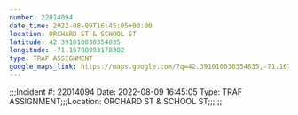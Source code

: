 ```yaml
---
number: 22014094
date_time: 2022-08-09T16:45:05+00:00
location: ORCHARD ST & SCHOOL ST
latitude: 42.391010030354835
longitude: -71.16788993178302
type: TRAF ASSIGNMENT
google_maps_link: https://maps.google.com/?q=42.391010030354835,-71.16788993178302
---
```


;;;Incident #: 22014094  Date: 2022-08-09 16:45:05   Type: TRAF ASSIGNMENT;;;Location: ORCHARD ST & SCHOOL ST;;;;;;
